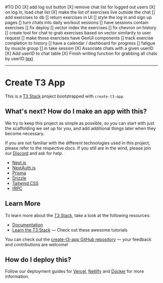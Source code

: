 #TO DO 
[X] add log out button
[X] remove chat list for logged out users
[X] on log in, load chat list
[X] make the list of exercises live outside the chat
[] add exercises to db
[] return exercises in UI
[] style the log in and sign up pages
[] turn chats into daily workout sessions
[] have sessions contain exercises
[] fix deploy
[] vector index the exercises
[] fix chevron on history
[] create tool for chat to grab exercises based on vector similarity to user request
[] make those exercises have GenUI components
[] track exercise completion to history 
[] have a calendar / dashboard for progress
[] fatigue by muscle group
[] in take session 
 [X] Associate chats with a given userID
    [X] Add userID to chat table
[X] Finish writing function for grabbing all chats by userID [text](src/server/api/routers/chat.ts)


----
# Create T3 App

This is a [T3 Stack](https://create.t3.gg/) project bootstrapped with `create-t3-app`.

## What's next? How do I make an app with this?

We try to keep this project as simple as possible, so you can start with just the scaffolding we set up for you, and add additional things later when they become necessary.

If you are not familiar with the different technologies used in this project, please refer to the respective docs. If you still are in the wind, please join our [Discord](https://t3.gg/discord) and ask for help.

- [Next.js](https://nextjs.org)
- [NextAuth.js](https://next-auth.js.org)
- [Prisma](https://prisma.io)
- [Drizzle](https://orm.drizzle.team)
- [Tailwind CSS](https://tailwindcss.com)
- [tRPC](https://trpc.io)

## Learn More

To learn more about the [T3 Stack](https://create.t3.gg/), take a look at the following resources:

- [Documentation](https://create.t3.gg/)
- [Learn the T3 Stack](https://create.t3.gg/en/faq#what-learning-resources-are-currently-available) — Check out these awesome tutorials

You can check out the [create-t3-app GitHub repository](https://github.com/t3-oss/create-t3-app) — your feedback and contributions are welcome!

## How do I deploy this?

Follow our deployment guides for [Vercel](https://create.t3.gg/en/deployment/vercel), [Netlify](https://create.t3.gg/en/deployment/netlify) and [Docker](https://create.t3.gg/en/deployment/docker) for more information.
